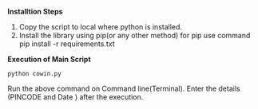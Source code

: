 **Installtion Steps**
1. Copy the script to local where python is installed.
2. Install the library using pip(or any other method) for pip use command pip install -r requirements.txt

**Execution of Main Script**

    python cowin.py

Run the above command on Command line(Terminal). Enter the details (PINCODE and Date ) after the execution.
